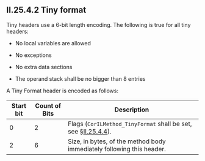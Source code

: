 ## II.25.4.2 Tiny format

Tiny headers use a 6-bit length encoding. The following is true for all tiny headers:

 * No local variables are allowed

 * No exceptions

 * No extra data sections

 * The operand stack shall be no bigger than 8 entries

A Tiny Format header is encoded as follows:

 Start bit | Count of Bits | Description
 ---- | ---- | ----
 0 | 2 | Flags (`CorILMethod_TinyFormat` shall be set, see §[II.25.4.4](#todo-missing-hyperlink)).
 2 | 6 | Size, in bytes, of the method body immediately following this header.

